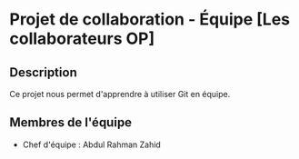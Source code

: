 # Projet de collaboration - Équipe [Les collaborateurs OP]
## Description
Ce projet nous permet d'apprendre à utiliser Git en équipe.

## Membres de l'équipe
- Chef d'équipe : Abdul Rahman Zahid